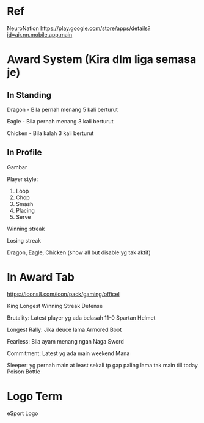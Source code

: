 # Ref

NeuroNation https://play.google.com/store/apps/details?id=air.nn.mobile.app.main

# Award System (Kira dlm liga semasa je)

## In Standing

Dragon - Bila pernah menang 5 kali berturut

Eagle - Bila pernah menang 3 kali berturut

Chicken - Bila kalah 3 kali berturut

## In Profile

Gambar

Player style:

1. Loop
2. Chop
3. Smash
4. Placing
5. Serve

Winning streak

Losing streak

Dragon, Eagle, Chicken (show all but disable yg tak aktif)

# In Award Tab

https://icons8.com/icon/pack/gaming/officel

King
Longest Winning Streak
Defense

Brutality: Latest player yg ada belasah 11-0
Spartan Helmet

Longest Rally: Jika deuce lama
Armored Boot

Fearless: Bila ayam menang ngan Naga
Sword

Commitment: Latest yg ada main weekend
Mana

Sleeper: yg pernah main at least sekali tp gap paling lama tak main till today
Poison Bottle

# Logo Term

eSport Logo
